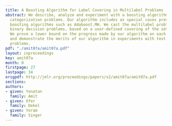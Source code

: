 ```yaml
---
title: A Boosting Algorithm for Label Covering in Multilabel Problems
abstract: We describe, analyze and experiment with a boosting algorithm for multilabel
  categorization problems. Our algorithm includes as special cases previously studied
  boosting algorithms such as Adaboost.MH. We cast the multilabel problem as multiple
  binary decision problems, based on a user-defined covering of the set of labels.
  We prove a lower bound on the progress made by our algorithm on each boosting iteration
  and demonstrate the merits of our algorithm in experiments with text categorization
  problems.
pdf: "./amit07a/amit07a.pdf"
layout: inproceedings
key: amit07a
month: 0
firstpage: 27
lastpage: 34
origpdf: http://jmlr.org/proceedings/papers/v2/amit07a/amit07a.pdf
sections: 
authors:
- given: Yonatan
  family: Amit
- given: Ofer
  family: Dekel
- given: Yoram
  family: Singer
---
```

